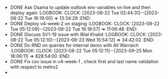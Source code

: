 - DONE Ask Osama to update outlook env variables on live and then deploy again
  :LOGBOOK:
  CLOCK: [2023-08-22 Tue 02:44:31]--[2023-08-22 Tue 16:19:00] =>  13:34:29
  :END:
- DONE  Deploy v4-week-2 on staging
  :LOGBOOK:
  CLOCK: [2023-08-22 Tue 05:12:09]--[2023-08-22 Tue 16:18:57] =>  11:06:48
  :END:
- DONE Discuss SV1-19 issue with Bilal Khalid
  :LOGBOOK:
  CLOCK: [2023-08-22 Tue 05:12:10]--[2023-08-23 Wed 15:54:12] =>  34:42:02
  :END:
- DONE Do RND on queries for internal demo with Ali Warraich
  :LOGBOOK:
  CLOCK: [2023-08-22 Tue 05:12:11]--[2023-09-25 Mon 18:06:11] =>  828:54:00
  :END:
- DONE Fix csv issue in v4-week-1 , check first and last name validation with respect to metro2
-